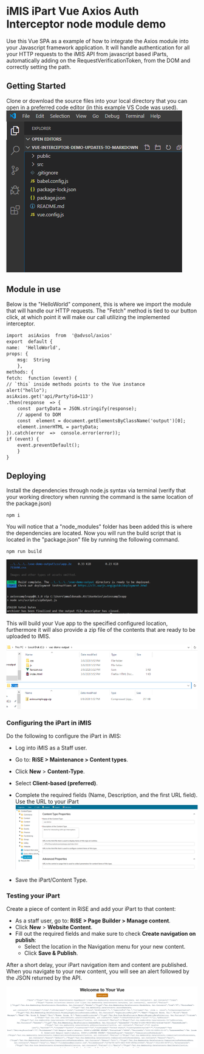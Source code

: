 # iMIS iPart Vue Axios Auth Interceptor node module demo

Use this Vue SPA as a example of how to integrate the Axios module into your Javascript framework application. It will handle authentication for all your HTTP requests to the iMIS API from javascript based iParts, automatically adding on the RequestVerificationToken, from the DOM and correctly setting the path.

## Getting Started

Clone or download the source files into your local directory that you can open in a preferred code editor (in this example VS Code was used).
![Root Folder Contents](https://raw.githubusercontent.com/Advsol/Vue-Interceptor-demo/master/images/Vue-Demo-ProjectRoot.png)

## Module in use

Below is the "HelloWorld" component, this is where we import the module that will handle our HTTP requests. 
The "Fetch" method is tied to our button click, at which point it will make our call utilizing the implemented interceptor. 

    import  asiAxios  from  '@advsol/axios'
    export  default {
    name:  'HelloWorld',
    props: {
	    msg:  String
	    },
    methods: {
    fetch:  function (event) {
	// `this` inside methods points to the Vue instance
	alert("hello");
	asiAxios.get('api/Party?id=113')
	.then(response  => {
		const  partyData = JSON.stringify(response);
		// append to DOM
		const  element = document.getElementsByClassName('output')[0];
		element.innerHTML = partyData;
	}).catch(error  =>  console.error(error));
	if (event) {
		event.preventDefault();
		}
	}

## Deploying 

Install the dependencies through node.js syntax via terminal (verify that your working directory when running the command is the same location of the package.json)

    npm i

You will notice that a "node_modules" folder has been added this is where the dependencies are located. 
Now you will run the build script that is located in the "package.json" file by running the following command.

    npm run build
![enter image description here](https://raw.githubusercontent.com/Advsol/Vue-Interceptor-demo/master/images/Vue-Demo-Projectbuild_Output.png)

This will build your Vue app to the specified configured location, furthermore it will also provide a zip file of the contents that are ready to be uploaded to IMIS.

![App build output content](https://raw.githubusercontent.com/Advsol/Vue-Interceptor-demo/master/images/Vue-Demo-Build_Output_Location.png)
![Zip file output cotent](https://raw.githubusercontent.com/Advsol/Vue-Interceptor-demo/master/images/Vue-Demo-Zip_Output_Location.png)
### Configuring the iPart in iMIS

Do the following to configure the iPart in iMIS:

-   Log into iMIS as a Staff user.
-   Go to: **RiSE > Maintenance > Content types**.
-   Click **New** > **Content-Type**.
-   Select **Client-based (preferred)**.
-   Complete the required fields (Name, Description, and the first URL field). Use the URL to your iPart 
![Content type definition](https://raw.githubusercontent.com/Advsol/Vue-Interceptor-demo/master/images/Vue-Demo-ContentType_Definition.png)


-   Save the iPart/Content Type.

### Testing your iPart

Create a piece of content in RiSE and add your iPart to that content:

-   As a staff user, go to: **RiSE > Page Builder > Manage content**.
-   Click **New** > **Website Content**.
-   Fill out the required fields and make sure to check **Create navigation on publish**:
    -   Select the location in the Navigation menu for your new content.
    -   Click **Save & Publish**.

After a short delay, your iPart navigation item and content are published. When you navigate to your new content, you will see an alert followed by the JSON returned by the API.

![API JSON response](https://raw.githubusercontent.com/Advsol/Vue-Interceptor-demo/master/images/Vue-Demo-Implementation_Results.png)
